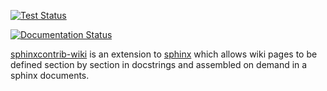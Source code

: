 [![Test Status](https://circleci.com/gh/amirkdv/sphinxcontrib-wiki.svg?style=shield)](https://circleci.com/gh/amirkdv/sphinxcontrib-wiki)

[![Documentation Status](https://readthedocs.org/projects/sphinxcontrib-wiki/badge/?version=latest)](http://sphinxcontrib-wiki.readthedocs.org/en/latest/?badge=latest)


[sphinxcontrib-wiki](https://sphinxcontrib-wiki.readthedocs.org) is an extension to
[sphinx](http://www.sphinx-doc.org/) which allows wiki pages to be defined section by
section in docstrings and assembled on demand in a sphinx documents.

